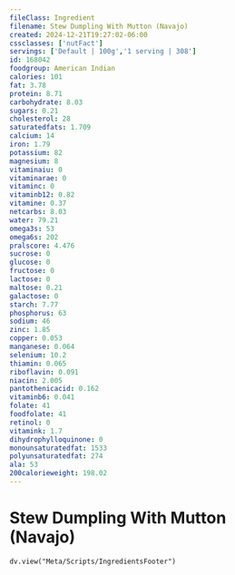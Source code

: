 ```yaml
---
fileClass: Ingredient
filename: Stew Dumpling With Mutton (Navajo)
created: 2024-12-21T19:27:02-06:00
cssclasses: ['nutFact']
servings: ['Default | 100g','1 serving | 308']
id: 168042
foodgroup: American Indian
calories: 101
fat: 3.78
protein: 8.71
carbohydrate: 8.03
sugars: 0.21
cholesterol: 28
saturatedfats: 1.709
calcium: 14
iron: 1.79
potassium: 82
magnesium: 8
vitaminaiu: 0
vitaminarae: 0
vitaminc: 0
vitaminb12: 0.82
vitamine: 0.37
netcarbs: 8.03
water: 79.21
omega3s: 53
omega6s: 202
pralscore: 4.476
sucrose: 0
glucose: 0
fructose: 0
lactose: 0
maltose: 0.21
galactose: 0
starch: 7.77
phosphorus: 63
sodium: 46
zinc: 1.85
copper: 0.053
manganese: 0.064
selenium: 10.2
thiamin: 0.065
riboflavin: 0.091
niacin: 2.005
pantothenicacid: 0.162
vitaminb6: 0.041
folate: 41
foodfolate: 41
retinol: 0
vitamink: 1.7
dihydrophylloquinone: 0
monounsaturatedfat: 1533
polyunsaturatedfat: 274
ala: 53
200calorieweight: 198.02
---
```


# Stew Dumpling With Mutton (Navajo)

```dataviewjs
dv.view("Meta/Scripts/IngredientsFooter")
```